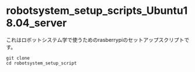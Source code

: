 # robotsystem_setup_scripts_Ubuntu18.04_server
これはロボットシステム学で使うためのrasberrypiのセットアップスクリプトです。
```
git clone 
cd robotsystem_setup_script

```

